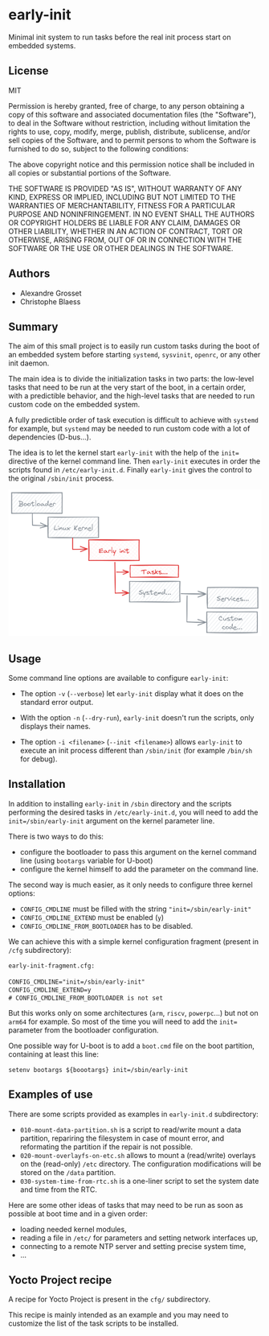 # early-init

Minimal init system to run tasks before the real init process start on embedded systems.

## License

MIT

Permission is hereby granted, free of charge, to any person obtaining a copy
of this software and associated documentation files (the "Software"), to deal
in the Software without restriction, including without limitation the rights
to use, copy, modify, merge, publish, distribute, sublicense, and/or sell
copies of the Software, and to permit persons to whom the Software is
furnished to do so, subject to the following conditions:

The above copyright notice and this permission notice shall be included in all
copies or substantial portions of the Software.

THE SOFTWARE IS PROVIDED "AS IS", WITHOUT WARRANTY OF ANY KIND, EXPRESS OR
IMPLIED, INCLUDING BUT NOT LIMITED TO THE WARRANTIES OF MERCHANTABILITY,
FITNESS FOR A PARTICULAR PURPOSE AND NONINFRINGEMENT. IN NO EVENT SHALL THE
AUTHORS OR COPYRIGHT HOLDERS BE LIABLE FOR ANY CLAIM, DAMAGES OR OTHER
LIABILITY, WHETHER IN AN ACTION OF CONTRACT, TORT OR OTHERWISE, ARISING FROM,
OUT OF OR IN CONNECTION WITH THE SOFTWARE OR THE USE OR OTHER DEALINGS IN THE
SOFTWARE.

## Authors

- Alexandre Grosset
- Christophe Blaess

## Summary

The aim of this small project is to easily run custom tasks during the boot of an embedded system before starting `systemd`, `sysvinit`, `openrc`, or any other init daemon.

The main idea is to divide the initialization tasks in two parts: the low-level tasks that need to be run at the very start of the boot, in a certain order, with a predictible behavior, and the high-level tasks that are needed to run custom code on the embedded system.

A fully predictible order of task execution is difficult to achieve with `systemd` for example, but `systemd` may be needed to run custom code with a lot of dependencies (D-bus...).

The idea is to let the kernel start `early-init` with the help of the `init=` directive of the kernel command line.
Then `early-init` executes in order the scripts found in `/etc/early-init.d`.
Finally `early-init` gives the control to the original `/sbin/init` process.

![Boot workflow](doc/early-init.png)

## Usage

Some command line options are available to configure `early-init`:

- The option `-v` (`--verbose`) let `early-init` display what it does on the standard error output.

- With the option `-n` (`--dry-run`), `early-init` doesn't run the scripts, only displays their names.

- The option `-i <filename>` (`--init <filename>`) allows `early-init` to execute an init process different than `/sbin/init` (for example `/bin/sh` for debug).

## Installation

In addition to installing `early-init` in `/sbin` directory and the scripts performing the desired tasks in `/etc/early-init.d`, you will need to add the `init=/sbin/early-init` argument on the kernel parameter line.

There is two ways to do this:

- configure the bootloader to pass this argument on the kernel command line (using `bootargs` variable for U-boot)
- configure the kernel himself to add the parameter on the command line.


The second way is much easier, as it only needs to configure three kernel options:

- `CONFIG_CMDLINE` must be filled with the string `"init=/sbin/early-init"`
- `CONFIG_CMDLINE_EXTEND` must be enabled (`y`)
- `CONFIG_CMDLINE_FROM_BOOTLOADER` has to be disabled.

We can achieve this with a simple kernel configuration fragment (present in `/cfg` subdirectory):

```
early-init-fragment.cfg: 

CONFIG_CMDLINE="init=/sbin/early-init"
CONFIG_CMDLINE_EXTEND=y
# CONFIG_CMDLINE_FROM_BOOTLOADER is not set
```


But this works only on some architectures (`arm`, `riscv`, `powerpc`...) but not on `arm64` for example.
So most of the time you will need to add the `init=` parameter from the bootloader configuration.

One possible way for U-boot is to add a `boot.cmd` file on the boot partition, containing at least this line:

```
setenv bootargs ${boootargs} init=/sbin/early-init
```

## Examples of use

There are some scripts provided as examples in `early-init.d` subdirectory:

- `010-mount-data-partition.sh` is a script to read/write mount a data partition, repariring the filesystem in case of mount error, and reformating the partition if the repair is not possible.
- `020-mount-overlayfs-on-etc.sh` allows to mount a (read/write) overlays on the (read-only) `/etc` directory. The configuration modifications will be stored on the `/data` partition.
- `030-system-time-from-rtc.sh` is a one-liner script to set the system date and time from the RTC.

Here are some other ideas of tasks that may need to be run as soon as possible at boot time and in a given order:

- loading needed kernel modules,
- reading a file in `/etc/` for parameters and setting network interfaces up,
- connecting to a remote NTP server and setting precise system time,
- ...

## Yocto Project recipe

A recipe for Yocto Project is present in the `cfg/` subdirectory.

This recipe is mainly intended as an example and you may need to customize the list of the
task scripts to be installed.
